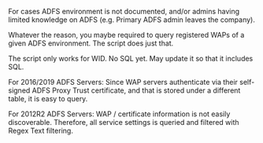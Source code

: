 For cases ADFS environment is not documented, and/or admins having limited knowledge on ADFS (e.g. Primary ADFS admin leaves the company).

Whatever the reason, you maybe required to query registered WAPs of a given ADFS environment. The script does just that.

The script only works for WID. No SQL yet. May update it so that it includes SQL.

For 2016/2019 ADFS Servers: Since WAP servers authenticate via their self-signed ADFS Proxy Trust certificate, and that is stored under a different table, it is easy to query.

For 2012R2 ADFS Servers: WAP / certificate information is not easily discoverable. Therefore, all service settings is queried and filtered with Regex Text filtering.
